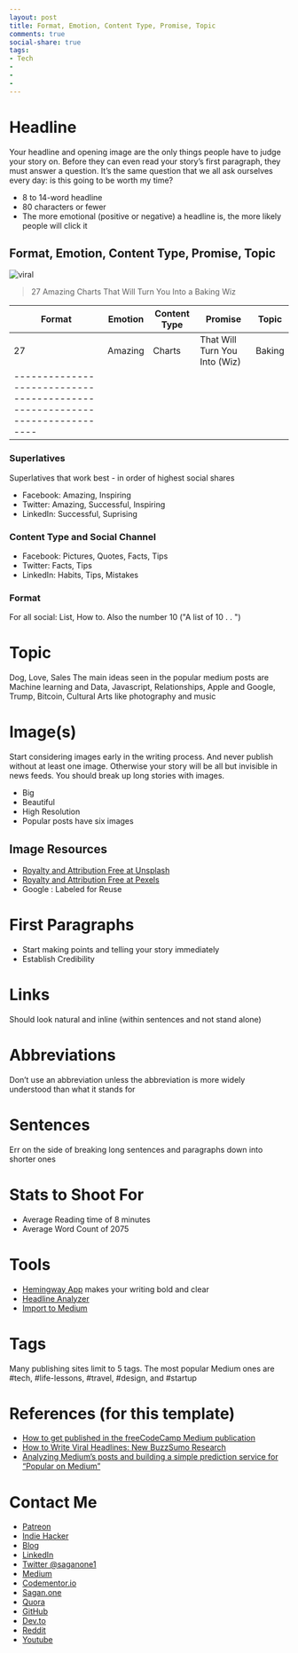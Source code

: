 ```yaml
---
layout: post
title: Format, Emotion, Content Type, Promise, Topic
comments: true
social-share: true
tags:
- Tech
-
-
-
---
```

# Headline
Your headline and opening image are the only things people have to judge your story on. Before they can even read your story’s first paragraph, they must answer a question. It’s the same question that we all ask ourselves every day: is this going to be worth my time?

* 8 to 14-word headline
* 80 characters or fewer
* The more emotional (positive or negative) a headline is, the more likely people will click it


## Format, Emotion, Content Type, Promise, Topic
![viral ](https://d380wq8lfryn3c.cloudfront.net/wp-content/uploads/2016/03/26132124/viral-headline-format.png)

>27 Amazing Charts That Will Turn You Into a Baking Wiz

| Format | Emotion | Content Type | Promise                       | Topic  |
|--------|---------|--------------|-------------------------------|--------|
| 27     | Amazing | Charts       | That Will Turn You Into (Wiz) | Baking |
|--------------------------------------------------------------------------|

### Superlatives
Superlatives that work best - in order of highest social shares

* Facebook: Amazing, Inspiring
* Twitter: Amazing, Successful, Inspiring
* LinkedIn: Successful, Suprising

### Content Type and Social Channel

* Facebook: Pictures, Quotes, Facts, Tips
* Twitter: Facts, Tips
* LinkedIn: Habits, Tips, Mistakes

### Format
For all social: List, How to.  Also the number 10 ("A list of 10 . . ")

# Topic
Dog, Love, Sales
The main ideas seen in the popular medium posts are Machine learning and Data, Javascript, Relationships, Apple and Google, Trump, Bitcoin, Cultural Arts like photography and music

# Image(s)
Start considering images early in the writing process. And never publish without at least one image. Otherwise your story will be all but invisible in news feeds. You should break up long stories with images.

* Big
* Beautiful
* High Resolution
* Popular posts have six images

## Image Resources
* [Royalty and Attribution Free at Unsplash](https://unsplash.com/)
* [Royalty and Attribution Free at Pexels](https://www.pexels.com/)
* Google : Labeled for Reuse


# First Paragraphs
* Start making points and telling your story immediately
* Establish Credibility

# Links
Should look natural and inline (within sentences and not stand alone)

# Abbreviations
Don’t use an abbreviation unless the abbreviation is more widely understood than what it stands for

# Sentences
Err on the side of breaking long sentences and paragraphs down into shorter ones

# Stats to Shoot For
* Average Reading time of 8 minutes
* Average Word Count of 2075


# Tools
* [Hemingway App](http://www.hemingwayapp.com/) makes your writing bold and clear
* [Headline Analyzer](https://coschedule.com/headline-analyzer)
* [Import to Medium](https://medium.com/p/import)

# Tags

Many publishing sites limit to 5 tags. The most popular Medium ones are #tech, #life-lessons, #travel, #design, and #startup

# References (for this template)
* [How to get published in the freeCodeCamp Medium publication](https://medium.freecodecamp.org/how-to-get-published-in-the-freecodecamp-medium-publication-9b342a22400e)
* [How to Write Viral Headlines: New BuzzSumo Research](https://buzzsumo.com/blog/5-ways-create-amazing-viral-headlines/#gs.5AK_Nuo)
* [Analyzing Medium’s posts and building a simple prediction service for “Popular on Medium”](https://medium.com/polar-tropics/analyzing-mediums-posts-and-building-a-simple-prediction-service-for-popular-on-medium-d28615947ff4)

# Contact Me
* [Patreon](https://www.patreon.com/saganone)
* [Indie Hacker](https://www.indiehackers.com/bbookman)
* [Blog](http://bbookman.github.io)
* [LinkedIn](http://linkedin.com/in/brucebookman)
* [Twitter @saganone1](https://twitter.com/saganone1)
* [Medium](https://medium.com/adventures-in-ios-mobile-app-development)
* [Codementor.io](https://www.codementor.io/bbookman)
* [Sagan.one](http://sagan.one)
* [Quora](https://saganone.quora.com/)
* [GitHub](https://github.com/bbookman)
* [Dev.to](https://dev.to/bbookman)
* [Reddit](https://www.reddit.com/user/Bbookman)
* [Youtube](https://www.youtube.com/channel/UCERHLEbt6fipRMiPRR4u3SQ)
